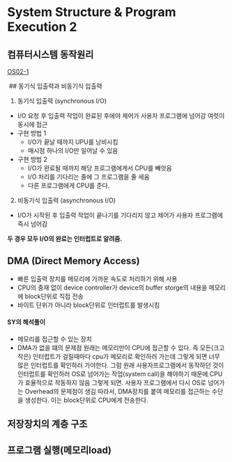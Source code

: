 # System Structure & Program Execution 2

## 컴퓨터시스템 동작원리

[OS02-1](./image/OS02-1.png)

<img scr="./image/OS02-1.png">
## 동기식 입출력과 비동기식 입출력

1. 동기식 입출력 (synchronous I/O)

- I/O 요청 후 입출력 작업이 완료된 후에야 제어가 사용자 프로그램에 넘어감
  여럿이 동시에 접근
- 구현 방법 1
  - I/O가 끝날 때까지 UPU를 낭비시킴
  - 매시점 하나의 I/O만 일어날 수 있음
- 구현 방법 2
  - I/O가 완료될 때까지 해당 프로그램에게서 CPU를 빼앗음
  - I/O 처리를 기다리는 줄에 그 프로그램을 줄 세움
  - 다른 프로그램에게 CPU를 준다.

2. 비동기식 입출력 (asynchronous I/O)

- I/O가 시작된 후 입출력 작업이 끝나기를 기다리지 않고 제어가 사용자 프로그램에 즉시 넘어감

**두 경우 모두 I/O의 완료는 인터럽트로 알려줌.**

## DMA (Direct Memory Access)

- 빠른 입출력 장치를 메모리에 가까운 속도로 처리하기 위해 사용
- CPU의 중재 없이 device controller가 device의 buffer storge의 내용을 메모리에 block단위로 직접 전송
- 바이트 단위가 아니라 block단위로 인터럽트를 발생시킴

#### SY의 해석풀이

- 메모리를 접근할 수 있는 장치
- DMA가 없을 떄의 문제점
  원래는 메모리만이 CPU에 접근할 수 있다. 즉 모든(크고 작은) 인터럽트가 걸릴때마다 cpu가 메모리로 확인하러 가는데 그렇게 되면 너무 많은 인터럽트를 확인하러 가야한다.
  그럼 원래 사용자프로그램에서 동작하던 것이 인터럽트를 확인하러 OS로 넘어가는 작업(system call)을 해야하기 때문에 CPU가 효율적으로 작동하지 않음
  그렇게 되면. 사용자 프로그램에서 다시 OS로 넘어가는 Overhead의 문제점이 생김
  따라서, DMA장치를 붙여 메모리를 접근하는 수단을 생성한다. 이는 block단위로 CPU에게 전송한다.

## 저장장치의 계층 구조

## 프로그램 실행(메모리load)
